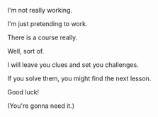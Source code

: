 I'm not really working.

I'm just pretending to work.

There is a course really.

Well, sort of.

I will leave you clues and set you challenges.

If you solve them, you might find the next lesson.

Good luck!

(You're gonna need it.)